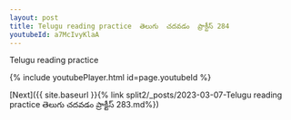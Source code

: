 ```yaml
---
layout: post
title: Telugu reading practice  తెలుగు  చదవడం  ప్రాక్టీస్ 284
youtubeId: a7McIvyKlaA
---
```

 
 
Telugu reading practice
 
 
 
 
 


{% include youtubePlayer.html id=page.youtubeId %}
 
[Next]({{ site.baseurl }}{% link  split2/_posts/2023-03-07-Telugu reading practice  తెలుగు  చదవడం  ప్రాక్టీస్ 283.md%})
 

